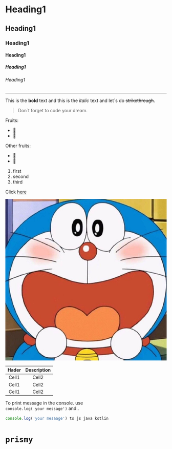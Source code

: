 <!-- Heading -->
# Heading1
## Heading1
### Heading1
#### Heading1
##### Heading1
###### Heading1

<!-- Line -->
---

<!-- Text attributes -->
This is the **bold** text and this is the  *italic* text and let`s do ~~strikethrough~~.

<!-- Quote -->
> Don`t forget to code your dream.

<!-- Bullet list -->
Fruits:
* 🍎
* 🥭

Other fruits:
- 🍎
- 🥭

<!-- Number list -->
1. first
2. second
3. third

<!-- Link -->
Click [here](http://www.naver.com)

<!-- image -->
![image description](./image/도라에몽.jpg)

 <!-- Table -->
 |Hader|Description|
 |:--:|:--:|
 |Cell1|Cell2|
 |Cell1|Cell2|
 |Cell1|Cell2|

<!-- Code -->
To print message in the console. use<br>
`console.log(
    your message')` and..

```ts
console.log('your mesaage') ts js java kotlin  
```

# `prismy`


